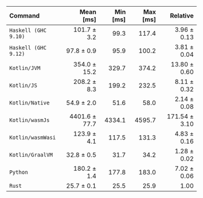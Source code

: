 | Command | Mean [ms] | Min [ms] | Max [ms] | Relative |
|:---|---:|---:|---:|---:|
| `Haskell (GHC 9.10)` | 101.7 ± 3.2 | 99.3 | 117.4 | 3.96 ± 0.13 |
| `Haskell (GHC 9.12)` | 97.8 ± 0.9 | 95.9 | 100.2 | 3.81 ± 0.04 |
| `Kotlin/JVM` | 354.0 ± 15.2 | 329.7 | 374.2 | 13.80 ± 0.60 |
| `Kotlin/JS` | 208.2 ± 8.3 | 199.2 | 232.5 | 8.11 ± 0.32 |
| `Kotlin/Native` | 54.9 ± 2.0 | 51.6 | 58.0 | 2.14 ± 0.08 |
| `Kotlin/wasmJs` | 4401.6 ± 77.7 | 4334.1 | 4595.7 | 171.54 ± 3.10 |
| `Kotlin/wasmWasi` | 123.9 ± 4.1 | 117.5 | 131.3 | 4.83 ± 0.16 |
| `Kotlin/GraalVM` | 32.8 ± 0.5 | 31.7 | 34.2 | 1.28 ± 0.02 |
| `Python` | 180.2 ± 1.4 | 177.8 | 183.0 | 7.02 ± 0.06 |
| `Rust` | 25.7 ± 0.1 | 25.5 | 25.9 | 1.00 |
